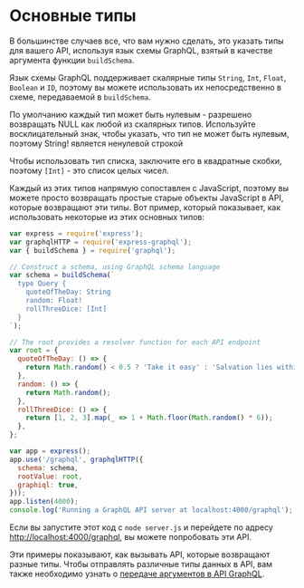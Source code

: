 # Основные типы

В большинстве случаев все, что вам нужно сделать, это указать типы для вашего API, используя язык схемы GraphQL, взятый в качестве аргумента функции ```buildSchema```.

Язык схемы GraphQL поддерживает скалярные типы ```String```, ```Int```, ```Float```, ```Boolean``` и ```ID```, поэтому вы можете использовать их непосредственно в схеме, передаваемой в ```buildSchema```.

По умолчанию каждый тип может быть нулевым - разрешено возвращать NULL как любой из скалярных типов. Используйте восклицательный знак, чтобы указать, что тип не может быть нулевым, поэтому String! является ненулевой строкой

Чтобы использовать тип списка, заключите его в квадратные скобки, поэтому ```[Int]``` - это список целых чисел.

Каждый из этих типов напрямую сопоставлен с JavaScript, поэтому вы можете просто возвращать простые старые объекты JavaScript в API, которые возвращают эти типы. Вот пример, который показывает, как использовать некоторые из этих основных типов:

```javascript
var express = require('express');
var graphqlHTTP = require('express-graphql');
var { buildSchema } = require('graphql');

// Construct a schema, using GraphQL schema language
var schema = buildSchema(`
  type Query {
    quoteOfTheDay: String
    random: Float!
    rollThreeDice: [Int]
  }
`);

// The root provides a resolver function for each API endpoint
var root = {
  quoteOfTheDay: () => {
    return Math.random() < 0.5 ? 'Take it easy' : 'Salvation lies within';
  },
  random: () => {
    return Math.random();
  },
  rollThreeDice: () => {
    return [1, 2, 3].map(_ => 1 + Math.floor(Math.random() * 6));
  },
};

var app = express();
app.use('/graphql', graphqlHTTP({
  schema: schema,
  rootValue: root,
  graphiql: true,
}));
app.listen(4000);
console.log('Running a GraphQL API server at localhost:4000/graphql');
```

Если вы запустите этот код с ```node server.js``` и перейдете по адресу [http://localhost:4000/graphql](http://localhost:4000/graphql), вы можете попробовать эти API.

Эти примеры показывают, как вызывать API, которые возвращают разные типы. Чтобы отправлять различные типы данных в API, вам также необходимо узнать о [передаче аргументов в API GraphQL](passing-arguments.md).